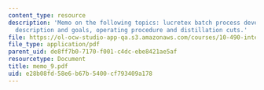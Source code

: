 ```yaml
---
content_type: resource
description: 'Memo on the following topics: lucretex batch process development project
  description and goals, operating procedure and distillation cuts.'
file: https://ol-ocw-studio-app-qa.s3.amazonaws.com/courses/10-490-integrated-chemical-engineering-i-fall-2006/e28b08fd58e6b67b5400cf793409a178_memo_9.pdf
file_type: application/pdf
parent_uid: de8ff7b0-7170-f001-c4dc-ebe8421ae5af
resourcetype: Document
title: memo_9.pdf
uid: e28b08fd-58e6-b67b-5400-cf793409a178
---
```

